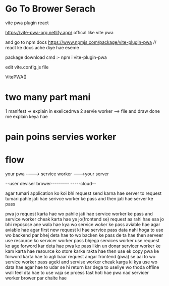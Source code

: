 # Go To Brower Serach 
vite pwa plugin react 

https://vite-pwa-org.netlify.app/  offical like vite pwa 

and go to npm docs https://www.npmjs.com/package/vite-plugin-pwa // react ke docs ache diye hae eseme 

package download cmd :- npm i vite-plugin-pwa

edit vite.config.js file


VitePWA()
# two many part mani
1 manifest -> explain in exelicedrwa
2 servie worker --> file and draw done me explain keya hae 
# pain poins servies worker
# flow 

your pwa  ----> service worker --->your server 

--user deviser brower---------      -----cloud--

agar tumari application ko koi bhi request send karna hae server 
  to request tumari pahle jati hae serivce worker ke pass and then  jati hae server ke pass



  pwa jo request karta hae wo pahile jati hae service worker ke pass and service worker cheak karta hae ye jo(frontend se) request aa rahi hae esa jo bhi reposcse ane wala hae kya wo service woker ke pass aviable hae agar aviable hae 
  agar first new request ki hae service pass data nahi hoga to use wo backend par bhej deta hae  to wo backen ke pass de ta hae  then serveer use resource ko servicer worker pass bhjega services worker use request ko age forword kar deta hae pwa ke pass likin un donar servicer worker ke kam karta hae resource ko store karke rakta hae then use ek copy pwa ke forword karta hae to agli baar request angar frontend (pwa) se aai to wo service worker pass ageki and servise worker cheak karga ki kya use wo data hae agar hae to udar se hi return kar dega  to useliye wo thoda offline wali feel dta hae to use vaja se prcess fast hoti hae pwa nad servicer worker brower par chalte hae 